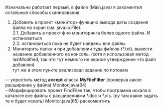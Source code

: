 Изначально работает первый, в файле (Main.java) я закоментил остальные способы сканирования.

1. Добавить в проект «монитор» функцию вывода даты создания файла на экран (см. java.io.File).<br/>
2.1. Добавить в проект ф-ю мониторинга более одного файла. И остановиться<br/>
2.2. остановиться пока не будет найдены все файлы.<br/>
3. Мониторить папку и при добавлении туда файлов (*.txt), вывести название добавленного на консоль. (хотя я использовал метод lastModified, так что тут немного не верное утверждение что файл добавлен)<br/>
тут же в этом пункте реализовал задание по потокам 
<p>
-- упростить метод <b>accept </b>класса <b>MyFileFilter</b> (проверка какое расширение у файла) Monitor.java(64)<br/>
--Модифицировать проект FindFiles так, чтобы программа искала в каталоге все файлы с расширениями *.doc и *.xls. (ну там какие задать те и будет искать) Monitor.java(65) раскоментить

</p>
